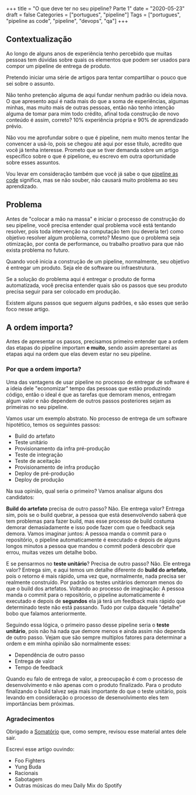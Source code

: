 +++
title = "O que deve ter no seu pipeline? Parte 1"
date = "2020-05-23"
draft = false
Categories = ["portugues", "pipeline"]
Tags = ["portugues", "pipeline as code", "pipeline", "devops", "qa"]
+++

## Contextualização

Ao longo de alguns anos de experiência tenho percebido que muitas pessoas tem dúvidas sobre quais os elementos que podem ser usados para compor um pipeline de entrega de produto.

Pretendo iniciar uma série de artigos para tentar compartilhar o pouco que sei sobre o assunto.

Não tenho pretenção alguma de aqui fundar nenhum padrão ou ideia nova. O que apresento aqui é nada mais do que a soma de experiências, algumas minhas, mas muito mais de outras pessoas, então não tenho intenção alguma de tomar para mim todo crédito, afinal toda construção de novo conteúdo é assim, correto? 10% experiência própria e 90% de aprendizado prévio.

Não vou me aprofundar sobre o que é pipeline, nem muito menos tentar lhe convencer a usá-lo, pois se chegou até aqui por esse título, acredito que você já tenha interesse. Prometo que se tiver demanda sobre um artigo especifico sobre o que é pipelione, eu escrevo em outra oportunidade sobre esses assuntos.

Vou levar em consideração também que você já sabe o que [pipeline as code](https://www.thoughtworks.com/radar/techniques/pipelines-as-code) significa, mas se não souber, não causará muito problema ao seu aprendizado.

## Problema

Antes de "colocar a mão na massa" e iniciar o processo de construção do seu pipeline, você precisa entender qual problema você está tentando resolver, pois toda intervenção na computação tem (ou deveria ter) como objetivo resolver algum problema, correto? Mesmo que o problema seja otimização, por conta de performance, ou trabalho proativo para que não exista problema no futuro.

Quando você inicia a construção de um pipeline, normalmente, seu objetivo é entregar um produto. Seja ele de software ou infraestrutura. 

Se a solução do problema aqui é entregar o produto de forma automatizada, você precisa entender quais são os passos que seu produto precisa seguir para ser colocado em produção.

Existem alguns passos que seguem alguns padrões, e são esses que serão foco nesse artigo. 

## A ordem importa? 

Antes de apresentar os passos, precisamos primeiro entender que a ordem das etapas do pipeline importam **e muito**, sendo assim apresentarei as etapas aqui na ordem que elas devem estar no seu pipeline. 


### Por que a ordem importa?

Uma das vantagens de usar pipeline no processo de entregar de software é a ideia dele "economizar" tempo das pessoas que estão produzindo código, então o ideal é que as tarefas que demoram menos, entregam algum valor e não dependem de outros passos posteriores sejam as primeiras no seu pipeline.

Vamos usar um exemplo abstrato. No processo de entrega de um software hipotético, temos os seguintes passos:

- Build do artefato
- Teste unitário
- Provisionamento da infra pré-produção
- Teste de integração
- Teste de aceitação
- Provisionamento de infra produção
- Deploy de pré-produção
- Deploy de produção

Na sua opinião, qual seria o primeiro? Vamos analisar alguns dos candidatos:

**Build do artefato** precisa de outro passo? Não. Ele entrega valor? Entrega sim, pois se o build quebrar, a pessoa que está desenvolvendo saberá que tem problemas para fazer build, mas esse processo de build costuma demorar demasiadamente e isso pode fazer com que o feedback seja demora. Vamos imaginar juntos: A pessoa manda o commit para o repositório, o pipeline automaticamente é executado e depois de alguns longos minutos a pessoa que mandou o commit poderá descobrir que errou, muitas vezes um detalhe bobo.

E se pensarmos no **teste unitário**? Precisa de outro passo? Não. Ele entrega valor? Entrega sim, e aqui temos um detalhe diferente do **build do artefato**, pois o retorno é mais rápido, uma vez que, normalmente, nada precisa ser realmente construído. Por padrão os testes unitários demoram menos do que o build dos artefatos. Voltando ao processo de imaginação: A pessoa manda o commit para o repositório, o pipeline automaticamente é executado e depois de **segundos** ela já terá um feedback mais rápido que determinado teste não está passando. Tudo por culpa daquele "detalhe" bobo que falamos anteriormente.

Seguindo essa lógica, o primeiro passo desse pipeline seria o **teste unitário**, pois não há nada que demore menos e ainda assim não dependa de outro passo. Vejam que são sempre multiplos fatores para determinar a ordem e em minha opinião são normalmente esses:

- Dependência de outro passo
- Entrega de valor
- Tempo de feedback

Quando eu falo de entrega de valor, a preocupação é com o processo de desenvolvimento e não apenas com o produto finalizado. Para o produto finalizando o build talvez seja mais importante do que o teste unitário, pois levando em consideração o processo de desenvolvimento eles tem importâncias bem próximas.

### Agradecimentos

Obrigado a [Somatório](https://twitter.com/somatorio) que, como sempre, revisou esse material antes dele sair.

Escrevi esse artigo ouvindo:

- Foo Fighters
- Yung Buda
- Racionais
- Sabotagem
- Outras músicas do meu Daily Mix do Spotify

